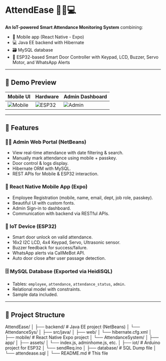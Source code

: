 # AttendEase 🚪📱💻

**An IoT-powered Smart Attendance Monitoring System** combining:
- 📱 Mobile app (React Native - Expo)
- 💻 Java EE backend with Hibernate
- 🗃️ MySQL database
- 🔐 ESP32-based Smart Door Controller with Keypad, LCD, Buzzer, Servo Motor, and WhatsApp Alerts

---

## 📸 Demo Preview

| Mobile UI | Hardware | Admin Dashboard |
|----------|----------|-----------------|
| ![Mobile](assets/screenshots/mobile_ui.png) | ![ESP32](assets/screenshots/esp32_device.jpg) | ![Admin](assets/screenshots/admin_panel.png) |

---

## 🔧 Features

### 🧑‍💼 Admin Web Portal (NetBeans)
- View real-time attendance with date filtering & search.
- Manually mark attendance using mobile + passkey.
- Door control & logs display.
- Hibernate ORM with MySQL.
- REST APIs for Mobile & ESP32 interaction.

### 📱 React Native Mobile App (Expo)
- Employee Registration (mobile, name, email, dept, job role, passkey).
- Beautiful UI with custom fonts.
- Admin Sign-in to dashboard.
- Communication with backend via RESTful APIs.

### 🔌 IoT Device (ESP32)
- Smart door unlock on valid attendance.
- 16x2 I2C LCD, 4x4 Keypad, Servo, Ultrasonic sensor.
- Buzzer feedback for success/failure.
- WhatsApp alerts via CallMeBot API.
- Auto door close after user passage detection.

### 🗄️ MySQL Database (Exported via HeidiSQL)
- Tables: `employee`, `attendance`, `attendance_status`, `admin`.
- Relational model with constraints.
- Sample data included.

---

## 📁 Project Structure

AttendEase/
│
├── backend/               # Java EE project (NetBeans)
│   └── AttendanceSys/
│       ├── src/java/
│       ├── web/
│       └── hibernate.cfg.xml
│
├── mobile/                # React Native Expo project
│   └── AttendanceSystem/
│       ├── app/
│       ├── assets/
│       └── index.js, adminhome.js, etc.
│
├── iot/                   # Arduino project for ESP32
│   └── sendReq.ino
│
├── database/              # SQL Dump file
│   └── attendease.sql
│
└── README.md              # This file

